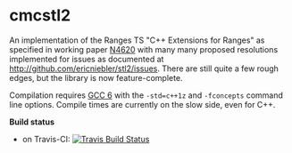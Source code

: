# cmcstl2
An implementation of the Ranges TS "C++ Extensions for Ranges" as specified in working paper [N4620](http://www.open-std.org/jtc1/sc22/wg21/docs/papers/2016/n4620.pdf) with many many proposed resolutions implemented for issues as documented at http://github.com/ericniebler/stl2/issues. There are still quite a few rough edges, but the library is now feature-complete.

Compilation requires [GCC 6](https://gcc.gnu.org/) with the `-std=c++1z` and `-fconcepts` command line options. Compile times are currently on the slow side, even for C++.

**Build status**
- on Travis-CI: [![Travis Build Status](https://travis-ci.org/CaseyCarter/cmcstl2.svg?branch=master)](https://travis-ci.org/CaseyCarter/cmcstl2)
